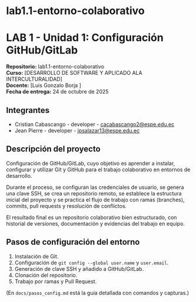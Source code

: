 # lab1.1-entorno-colaborativo 
# LAB 1 - Unidad 1: Configuración GitHub/GitLab
**Repositorio:** lab1.1-entorno-colaborativo  
**Curso:** [DESARROLLO DE SOFTWARE Y APLICADO ALA INTERCULTURALIDAD]  
**Docente:** [Luis Gonzalo Borja ]  
**Fecha de entrega:** 24 de octubre de 2025

## Integrantes
- Cristian Cabascango - developer - cacabascango2@espe.edu.ec
- Jean Pierre  - developer - jpsalazar13@espe.edu.ec

## Descripción del proyecto
Configuración de GitHub/GitLab, cuyo objetivo es aprender a instalar, configurar y utilizar Git y GitHub para el trabajo colaborativo en entornos de desarrollo.

Durante el proceso, se configuran las credenciales de usuario, se genera una clave SSH, se crea un repositorio remoto, se establece la estructura inicial del proyecto y se practica el flujo de trabajo con ramas (branches), commits, pull requests y resolución de conflictos.

El resultado final es un repositorio colaborativo bien estructurado, con historial de versiones, documentación y evidencias del trabajo en equipo.

## Pasos de configuración del entorno 
1. Instalación de Git.
2. Configuración de `git config --global user.name` y `user.email`.
3. Generación de clave SSH y añadido a GitHub/GitLab.
4. Clonación del repositorio.
5. Trabajo por ramas y Pull Request.

(En `docs/pasos_config.md` está la guía detallada con comandos y capturas.)

